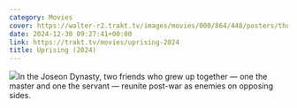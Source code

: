 ```yaml
---
category: Movies
cover: https://walter-r2.trakt.tv/images/movies/000/864/448/posters/thumb/880c4eab9c.jpg.webp
date: 2024-12-30 09:27:41+00:00
link: https://trakt.tv/movies/uprising-2024
title: Uprising (2024)
---
```


![](https://walter-r2.trakt.tv/images/movies/000/864/448/fanarts/thumb/1715b9b293.jpg)In the Joseon Dynasty, two friends who grew up together — one the master and one the servant — reunite post-war as enemies on opposing sides.
